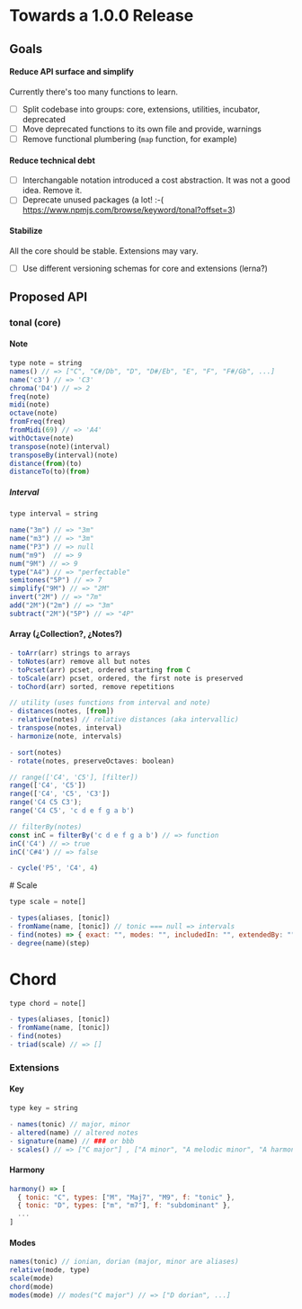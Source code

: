 # Towards a 1.0.0 Release

## Goals

#### Reduce API surface and simplify

Currently there's too many functions to learn.

- [ ] Split codebase into groups: core, extensions, utilities, incubator, deprecated
- [ ] Move deprecated functions to its own file and provide, warnings
- [ ] Remove functional plumbering (`map` function, for example)

#### Reduce technical debt

- [ ] Interchangable notation introduced a cost abstraction. It was not a good idea. Remove it.
- [ ] Deprecate unused packages (a lot! :-( https://www.npmjs.com/browse/keyword/tonal?offset=3)

#### Stabilize

All the core should be stable. Extensions may vary.

- [ ] Use different versioning schemas for core and extensions (lerna?)

## Proposed API

### tonal (core)

#### Note

```js
type note = string
names() // => ["C", "C#/Db", "D", "D#/Eb", "E", "F", "F#/Gb", ...]
name('c3') // => 'C3'
chroma('D4') // => 2
freq(note)
midi(note)
octave(note)
fromFreq(freq)
fromMidi(69) // => 'A4'
withOctave(note)
transpose(note)(interval) 
transposeBy(interval)(note)
distance(from)(to)
distanceTo(to)(from)
```

##### Interval

```js
type interval = string

name("3m") // => "3m"
name("m3") // => "3m"
name("P3") // => null
num("m9")  // => 9
num("9M") // => 9
type("A4") // => "perfectable"
semitones("5P") // => 7
simplify("9M") // => "2M"
invert("2M") // => "7m"
add("2M")("2m") // => "3m"
subtract("2M")("5P") // => "4P"
```

#### Array (¿Collection?, ¿Notes?)

```js
- toArr(arr) strings to arrays
- toNotes(arr) remove all but notes
- toPcset(arr) pcset, ordered starting from C
- toScale(arr) pcset, ordered, the first note is preserved
- toChord(arr) sorted, remove repetitions

// utility (uses functions from interval and note)
- distances(notes, [from]) 
- relative(notes) // relative distances (aka intervallic)
- transpose(notes, interval)
- harmonize(note, intervals)

- sort(notes)
- rotate(notes, preserveOctaves: boolean)

// range(['C4', 'C5'], [filter])
range(['C4', 'C5'])
range(['C4', 'C5', 'C3'])
range('C4 C5 C3');
range('C4 C5', 'c d e f g a b')

// filterBy(notes)
const inC = filterBy('c d e f g a b') // => function
inC('C4') // => true
inC('C#4') // => false

- cycle('P5', 'C4', 4)
```

# Scale

```js
type scale = note[]

- types(aliases, [tonic])
- fromName(name, [tonic]) // tonic === null => intervals
- find(notes) => { exact: "", modes: "", includedIn: "", extendedBy: "" }
- degree(name)(step)
```

# Chord

```js
type chord = note[]

- types(aliases, [tonic])
- fromName(name, [tonic])
- find(notes)
- triad(scale) // => []
```

### Extensions

#### Key

```js
type key = string

- names(tonic) // major, minor
- altered(name) // altered notes
- signature(name) // ### or bbb
- scales() // => ["C major"] , ["A minor", "A melodic minor", "A harmonic minor" ]
```

#### Harmony

```js
harmony() => [
  { tonic: "C", types: ["M", "Maj7", "M9", f: "tonic" },
  { tonic: "D", types: ["m", "m7"], f: "subdominant" },
  ...
]
```

#### Modes

```js
names(tonic) // ionian, dorian (major, minor are aliases)
relative(mode, type)
scale(mode)
chord(mode)
modes(mode) // modes("C major") // => ["D dorian", ...]
```
